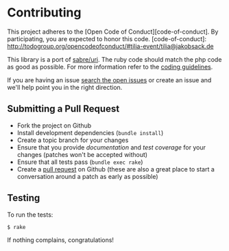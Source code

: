 # Contributing

This project adheres to the [Open Code of Conduct][code-of-conduct]. By participating, you are expected to honor this code.
[code-of-conduct]: http://todogroup.org/opencodeofconduct/#tilia-event/tilia@jakobsack.de

This library is a port of [sabre/uri](http://github.com/fruux/sabre-event). The ruby code should match the php code as good as possible. For more information refer to the [coding guidelines](https://tilia.github.io/coding_guidelines).

If you are having an issue [search the open issues](https://github.com/tilia/tilia-event/issues) or create an issue and we'll help point you in the right direction.

## Submitting a Pull Request

* Fork the project on Github
* Install development dependencies (`bundle install`)
* Create a topic branch for your changes
* Ensure that you provide *documentation* and *test coverage* for your changes (patches won't be accepted without)
* Ensure that all tests pass (`bundle exec rake`)
* Create a [pull request](https://github.com/tilia/tilia-event/pulls) on Github (these are also a great place to start a conversation around a patch as early as possible)

## Testing

To run the tests:

    $ rake

If nothing complains, congratulations!
